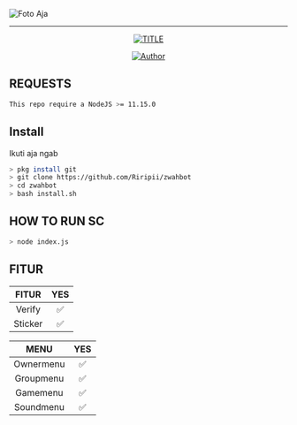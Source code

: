 ![Foto Aja](https://raw.githubusercontent.com/Riripii/zwahbot/master/src/Farhanjs/depresod.jpg)
<br>

---

<p align="center">
<a href="#"><img title="TITLE" src="https://img.shields.io/badge/-ZWAH--BOTZ-green?colorA=%23ff0000&colorB=%23017e40&style=for-the-badge"></a>
</p>
<p align="center">
<a href="https://github.com/Riripii"><img title="Author" src="https://img.shields.io/badge/AUTHOR-FARHAN-orange?style=for-the-badge&logo=github"></a>
</p>

## REQUESTS
```bash
This repo require a NodeJS >= 11.15.0
```

## Install
Ikuti aja ngab

```bash
> pkg install git
> git clone https://github.com/Riripii/zwahbot
> cd zwahbot
> bash install.sh
```

## HOW TO RUN SC

```bash
> node index.js
```

## FITUR

 FITUR | YES |
| :-----------------: | :-------: |
| Verify|✅|
| Sticker|✅|

 MENU | YES |
| :-----------------: | :-------: |
| Ownermenu|✅|
| Groupmenu|✅|
| Gamemenu|✅|
| Soundmenu|✅|
